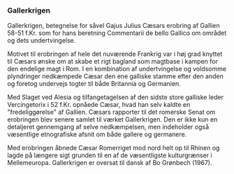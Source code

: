 ### Gallerkrigen


Gallerkrigen, betegnelse for såvel Gajus Julius Cæsars erobring af Gallien 58-51 f.Kr. som for hans beretning Commentarii de bello Gallico om området og dets undertvingelse.

Motivet til erobringen af hele det nuværende Frankrig var i høj grad knyttet til Cæsars ønske om at skabe et rigt bagland som magtbase i kampen for den endelige magt i Rom. I en kombination af undertvingelse og voldsomme plyndringer nedkæmpede Cæsar den ene galliske stamme efter den anden og foretog undervejs togter til både Britannia og Germanien.

Med Slaget ved Alesia og tilfangetagelsen af den sidste store galliske leder Vercingetorix i 52 f.Kr. opnåede Cæsar, hvad han selv kaldte en "fredeliggørelse" af Gallien. Cæsars rapporter til det romerske Senat om erobringen blev senere samlet til værket Gallerkrigen. Den er ikke kun en detaljeret gennemgang af selve nedkæmpelsen, men indeholder også væsentlige etnografiske afsnit om både gallere og germanere.

Med erobringen åbnede Cæsar Romerriget mod nord helt op til Rhinen og lagde på længere sigt grunden til en af de væsentligste kulturgrænser i Mellemeuropa. Gallerkrigen er oversat til dansk af Bo Grønbech (1967).